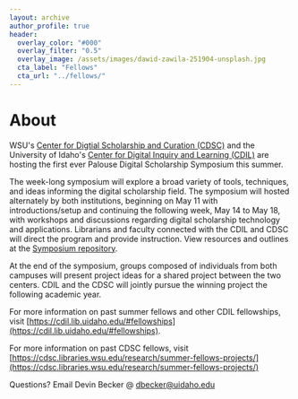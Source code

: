 ```yaml
---
layout: archive
author_profile: true
header:
  overlay_color: "#000"
  overlay_filter: "0.5"
  overlay_image: /assets/images/dawid-zawila-251904-unsplash.jpg
  cta_label: "Fellows"
  cta_url: "../fellows/"
---
```

# About

WSU's <a href='https://cdsc.libraries.wsu.edu/'>Center for Digtial Scholarship and Curation (CDSC)</a> and the University of Idaho's <a href='https://cdil.lib.uidaho.edu/'>Center for Digital Inquiry and Learning (CDIL)</a> are hosting the first ever Palouse Digital Scholarship Symposium this summer.

The week-long symposium will explore a broad variety of tools, techniques, and ideas informing the digital scholarship field. The symposium will hosted alternately by both institutions, beginning on May 11 with introductions/setup and continuing the following week, May 14 to May 18, with workshops and discussions regarding digital scholarship technology and applications. Librarians and faculty connected with the CDIL and CDSC will direct the program and provide instruction.
View resources and outlines at the [Symposium repository](https://github.com/PalouseDH/symposium).

At the end of the symposium, groups composed of individuals from both campuses will present project ideas for a shared project between the two centers. CDIL and the CDSC will jointly pursue the winning project the following academic year.

For more information on past summer fellows and other CDIL fellowships, visit [https://cdil.lib.uidaho.edu/#fellowships](https://cdil.lib.uidaho.edu/#fellowships). 

For more information on past CDSC fellows, visit [https://cdsc.libraries.wsu.edu/research/summer-fellows-projects/](https://cdsc.libraries.wsu.edu/research/summer-fellows-projects/)
 

Questions? Email Devin Becker @ dbecker@uidaho.edu
